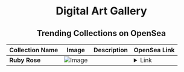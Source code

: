 <div align="center">

# Digital Art Gallery

## Trending Collections on OpenSea

| Collection Name                       | Image                                                                                     | Description                       | OpenSea Link                                                                                          |
|---------------------------------------|-------------------------------------------------------------------------------------------|-----------------------------------|--------------------------------------------------------------------------------------------------------|
| **Ruby Rose** | ![Image](https://i.seadn.io/s/raw/files/e7315c44c48f45d33ddcc65a0c7e3fb9.jpg?w=500&auto=format?w=200&auto=format) |  | <details><summary>Link</summary>[Ruby Rose](https://opensea.io/collection/ruby-rose-4)</details> |

</div>